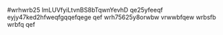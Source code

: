 #wrhwrb25
lmLUVfyiLtvnBS8bTqwnYevhD
qe25yfeeqf
eyjy47ked2hfweqfgqqefqege
qef
wrh75625y8orwbw
vrwwbfqew
wrbsfb
wrbfq
qef
